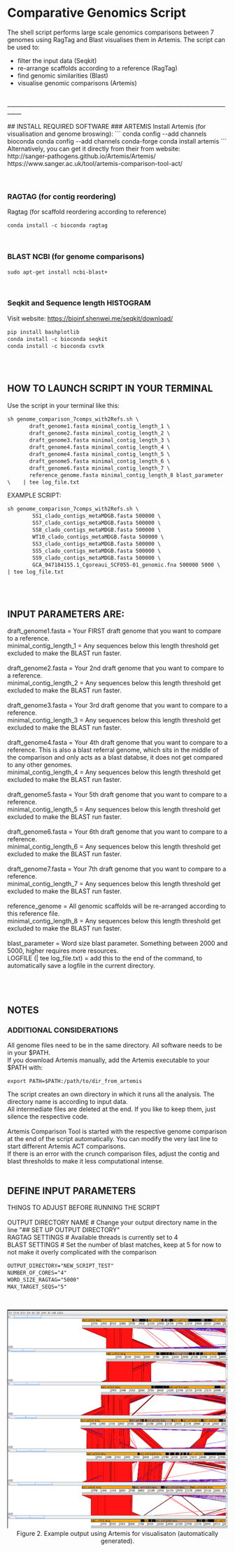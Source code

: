 # Comparative Genomics Script
The shell script performs large scale genomics comparisons between 7 genomes using RagTag and Blast visualises them in Artemis.
The script can be used to:
- filter the input data (Seqkit)
- re-arrange scaffolds according to a reference (RagTag)
- find genomic similarities (Blast)
- visualise genomic comparisons (Artemis)
<br> 
___________________________________________________________________________________
<br> 
<br> 
## INSTALL REQUIRED SOFTWARE
### ARTEMIS 
Install Artemis (for visualisation and genome broswing):
```
conda config --add channels bioconda   
conda config --add channels conda-forge
conda install artemis
```
Alternatively, you can get it directly from their from website:<br> 
http://sanger-pathogens.github.io/Artemis/Artemis/<br> 
https://www.sanger.ac.uk/tool/artemis-comparison-tool-act/<br>
<br> 
<br>

### RAGTAG (for contig reordering)
Ragtag (for scaffold reordering according to reference)
```
conda install -c bioconda ragtag
```
<br>

### BLAST NCBI (for genome comparisons)
```
sudo apt-get install ncbi-blast+
```
<br>

### Seqkit and Sequence length HISTOGRAM 
Visit website: https://bioinf.shenwei.me/seqkit/download/
```
pip install bashplotlib
conda install -c bioconda seqkit
conda install -c bioconda csvtk
```
<br>
<br>

## HOW TO LAUNCH SCRIPT IN YOUR TERMINAL
Use the script in your terminal like this:
```
sh genome_comparison_7comps_with2Refs.sh \
       draft_genome1.fasta minimal_contig_length_1 \
       draft_genome2.fasta minimal_contig_length_2 \
       draft_genome3.fasta minimal_contig_length_3 \
       draft_genome4.fasta minimal_contig_length_4 \
       draft_genome4.fasta minimal_contig_length_5 \
       draft_genome5.fasta minimal_contig_length_6 \
       draft_genome6.fasta minimal_contig_length_7 \
       reference_genome.fasta minimal_contig_length_8 blast_parameter \    | tee log_file.txt
``` 
EXAMPLE SCRIPT:
```
sh genome_comparison_7comps_with2Refs.sh \
        SS1_clado_contigs_metaMDGB.fasta 500000 \
        SS7_clado_contigs_metaMDGB.fasta 500000 \
        SS8_clado_contigs_metaMDGB.fasta 500000 \
        WT10_clado_contigs_metaMDGB.fasta 500000 \
        SS3_clado_contigs_metaMDGB.fasta 500000 \
        SS5_clado_contigs_metaMDGB.fasta 500000 \
        SS9_clado_contigs_metaMDGB.fasta 500000 \
        GCA_947184155.1_Cgoreaui_SCF055-01_genomic.fna 500000 5000 \    | tee log_file.txt
```       
<br>
<br>

## INPUT PARAMETERS ARE:<br>
draft_genome1.fasta 	= Your FIRST draft genome that you want to compare to a reference.<br>
minimal_contig_length_1	= Any sequences below this length threshold get excluded to make the BLAST run faster.<br>
<br>
draft_genome2.fasta		= Your 2nd draft genome that you want to compare to a reference.<br>
minimal_contig_length_2	= Any sequences below this length threshold get excluded to make the BLAST run faster.<br>
<br>
draft_genome3.fasta		= Your 3rd draft genome that you want to compare to a reference.<br>
minimal_contig_length_3	= Any sequences below this length threshold get excluded to make the BLAST run faster.<br>
<br>
draft_genome4.fasta		= Your 4th draft genome that you want to compare to a reference. This is also a blast referral genome, which sits in the middle of   the comparison and only acts as a blast databse, it does not get compared to any other genomes. <br>
minimal_contig_length_4	= Any sequences below this length threshold get excluded to make the BLAST run faster.<br>
<br>
draft_genome5.fasta		= Your 5th draft genome that you want to compare to a reference.<br>
minimal_contig_length_5	= Any sequences below this length threshold get excluded to make the BLAST run faster.<br>
<br>
draft_genome6.fasta		= Your 6th draft genome that you want to compare to a reference.<br>
minimal_contig_length_6	= Any sequences below this length threshold get excluded to make the BLAST run faster.<br>
<br>
draft_genome7.fasta		= Your 7th draft genome that you want to compare to a reference.<br>
minimal_contig_length_7	= Any sequences below this length threshold get excluded to make the BLAST run faster.<br>
<br>
reference_genome 		= All genomic scaffolds will be re-arranged according to this reference file.<br>
minimal_contig_length_8	= Any sequences below this length threshold get excluded to make the BLAST run faster.<br>
<br>
blast_parameter		= Word size blast parameter. Something between 2000 and 5000, higher requires more resources.<br>
LOGFILE (| tee log_file.txt) = add this to the end of the command, to automatically save a logfile in the current directory.<br>
<br>				 
<br>

## NOTES
### ADDITIONAL CONSIDERATIONS
All genome files need to be in the same directory. All software needs to be in your $PATH.<br>
If you download Artemis manually, add the Artemis executable to your $PATH with:<br>
```
export PATH=$PATH:/path/to/dir_from_artemis 
```
The script creates an own directory in which it runs all the analysis. The directory name is according to input data.<br>
All intermediate files are deleted at the end. If you like to keep them, just silence the respective code.<br>
<br>
Artemis Comparison Tool is started with the respective genome comparison at the end of the script automatically. You can modify the very last line to start different Artemis ACT comparisons.
<br>
If there is an error with the crunch comparison files, adjust the contig and blast thresholds to make it less computational intense.
<br>
<br>

## DEFINE INPUT PARAMETERS
THINGS TO ADJUST BEFORE RUNNING THE SCRIPT<br><br>
OUTPUT DIRECTORY NAME    # Change your output directory name in the line "## SET UP OUTPUT DIRECTORY"<br>
RAGTAG SETTINGS          # Available threads is currently set to 4<br>
BLAST SETTINGS           # Set the number of blast matches, keep at 5 for now to not make it overly complicated with the comparison<br>
```
OUTPUT_DIRECTORY="NEW_SCRIPT_TEST"
NUMBER_OF_CORES="4"
WORD_SIZE_RAGTAG="5000"
MAX_TARGET_SEQS="5"
```
<br>  

<p align="center">
  <img src="https://github.com/PatrickBuerger/ComparativeGenomics/blob/main/Artemis_example_output1.png" height="500" />
<br>Figure 2. Example output using Artemis for visualisaton (automatically generated).
</p>
